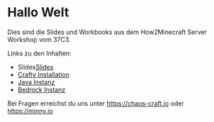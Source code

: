 # Hallo Welt
Dies sind die Slides und Workbooks aus dem How2Minecraft Server Workshop vom 37C3.

Links zu den Inhalten:
- Slides[Slides](how2server.pdf)
- [Crafty Installation](scenarios/crafty-installation.md)
- [Java Instanz](scenarios/java-instanz.md)
- [Bedrock Instanz](scenarios/bedrock-instanz.md)

Bei Fragen erreichst du uns unter https://chaos-craft.io oder https://minny.io
